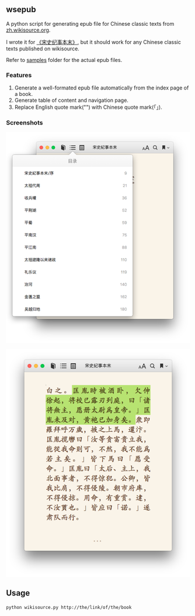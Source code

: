 ## wsepub

A python script for generating epub file for Chinese classic texts from
 [zh.wikisource.org][1]. 
 
I wrote it for [《宋史纪事本末》][2], but it should work for any Chinese classic texts published on wikisource.

Refer to [samples](./samples) folder for the actual epub files.

### Features

1. Generate a well-formated epub file automatically from the index page of a book.
2. Generate table of content and navigation page.
3. Replace English quote mark("") with Chinese quote mark(「」).


### Screenshots

![epub_toc](images/wikisource_epub_toc.png)

![quote_mark](images/chinese_quote_marks.png)

## Usage

```
python wikisource.py http://the/link/of/the/book
```

[1]: http://zh.wikisource.org
[2]: https://zh.wikisource.org/zh/%E5%AE%8B%E5%8F%B2%E7%B4%80%E4%BA%8B%E6%9C%AC%E6%9C%AB